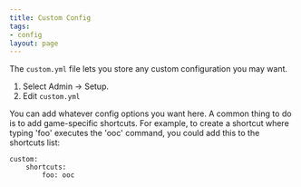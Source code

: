 ```yaml
---
title: Custom Config
tags:
- config
layout: page
---
```


The `custom.yml` file lets you store any custom configuration you may want. 

1. Select Admin -> Setup.
2. Edit `custom.yml`

You can add whatever config options you want here.  A common thing to do is to add game-specific shortcuts.  For example, to create a shortcut where typing 'foo' executes the 'ooc' command, you could add this to the shortcuts list:

    custom:
        shortcuts:
            foo: ooc